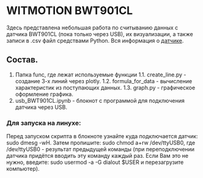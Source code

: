 # WITMOTION BWT901CL
Здесь представлена небольшая работа по считыванию данных с датчика BWT901CL (пока только через USB), их визуализации, а также записи в .csv файл средствами Python.
Вся информация о [датчике](https://github.com/WITMOTION/BWT901CL).

## Состав.
1. Папка func, где лежат используемые функции
    1.1. create_line.py - создание 3-х линий через plotly.
    1.2. formula_for_data - вычисление характеристик из поступающих данных.
    1.3. graph.py - графическое оформление графика.
2. usb_BWT901CL.ipynb - блокнот с программой для подключения датчика через USB.

### Для запуска на линухе:
Перед запуском скрипта в блокноте узнайте куда подключается датчик: sudo dmesg -wH.
Затем пропишите: sudo chmod a+rw /dev/ttyUSB0, где /dev/ttyUSB0 - результат предыдущей команды (при переподключении датчика придётся вводить эту команду каждый раз. Если Вам это не нужно, введите: sudo usermod -a -G dialout $USER и перезагрузите компьютер).
